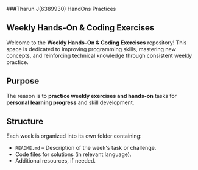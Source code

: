 ###Tharun J(6389930) HandOns Practices
## Weekly Hands-On & Coding Exercises

Welcome to the **Weekly Hands-On & Coding Exercises** repository! 
This space is dedicated to improving programming skills, mastering new concepts, and reinforcing technical knowledge through consistent weekly practice.

## Purpose

The reason is to **practice weekly exercises and hands-on** tasks for **personal learning progress** and skill development.

## Structure

Each week is organized into its own folder containing:
- `README.md` – Description of the week's task or challenge.
- Code files for solutions (in relevant language).
- Additional resources, if needed.
